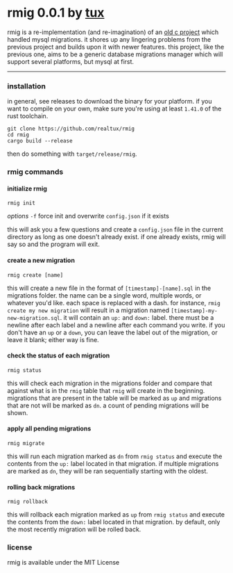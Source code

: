 # rmig 0.0.1 by [tux](https://github.com/realtux)

rmig is a re-implementation (and re-imagination) of an [old c project](https://github.com/realtux/bmig) which handled
mysql migrations.
it shores up any lingering problems from the previous project and builds upon it with newer features.
this project, like the previous one, aims to be a generic database migrations manager which will support several platforms, but mysql at first.

---

### installation

in general, see releases to download the binary for your platform. if you want to compile on your own,
make sure you're using at least `1.41.0` of the rust toolchain.

```
git clone https://github.com/realtux/rmig
cd rmig
cargo build --release
```

then do something with `target/release/rmig`.

### rmig commands

#### initialize rmig
```
rmig init
```
*options*
`-f` force init and overwrite `config.json` if it exists

this will ask you a few questions and create a `config.json` file in the current directory as long
as one doesn't already exist. if one already exists, rmig will say so and the program will exit.

#### create a new migration
```
rmig create [name]
```
this will create a new file in the format of `[timestamp]-[name].sql` in the migrations folder.
the name can be a single word, multiple words, or whatever you'd like. each space is replaced with a dash.
for instance, `rmig create my new migration` will result in a migration named `[timestamp]-my-new-migration.sql`.
it will contain an `up:` and `down:` label. there must be a newline after each label and a newline
after each command you write. if you don't have an `up` or a `down`, you can leave the label out of
the migration, or leave it blank; either way is fine.

#### check the status of each migration
```
rmig status
```
this will check each migration in the migrations folder
and compare that against what is in the `rmig` table that `rmig` will create in the
beginning. migrations that are present in the table will be marked as `up` and
migrations that are not will be marked as `dn`. a count of pending migrations will be shown.

#### apply all pending migrations
```
rmig migrate
```
this will run each migration marked as `dn` from `rmig status` and execute the contents from
the `up:` label located in that migration. if multiple migrations are marked as `dn`,
they will be ran sequentially starting with the oldest.

#### rolling back migrations
```
rmig rollback
```
this will rollback each migration marked as `up` from `rmig status` and execute
the contents from the `down:` label located in that migration. by default, only the most
recently migration will be rolled back.

### license

rmig is available under the MIT License
